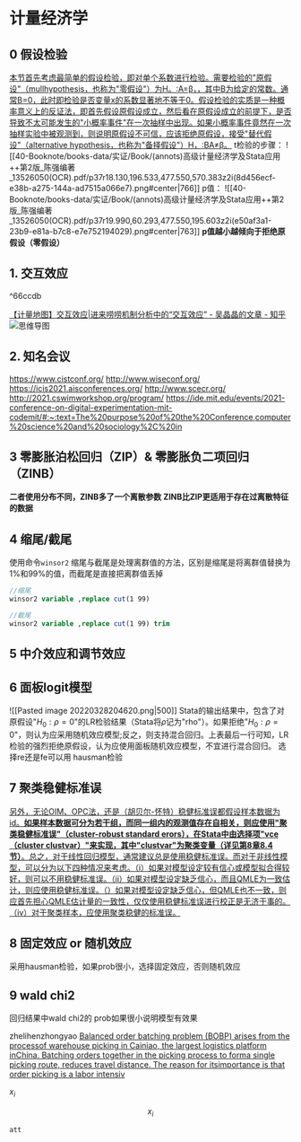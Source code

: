 # 计量经济学


## 0 假设检验 
[本节首先考虑最简单的假设检验，即对单个系数进行检验。需要检验的"原假设"（mullhypothesis，也称为"零假设"）为H。∶A=β，，其中B为给定的常数。通常B=0，此时即检验是否变量x的系数显著地不等于0。假设检验的实质是一种概率意义上的反证法，即首先假设原假设成立，然后看在原假设成立的前提下，是否导致不太可能发生的"小概率事件"在一次抽样中出现。如果小概率事件竟然在一次抽样实验中被观测到，则说明原假设不可信，应该拒绝原假设，接受"替代假设"（alternative hypothesis，也称为"备择假设"）H，∶BA≠β。](obsidian://booknote?type=annotation&book=%E5%AE%9E%E8%AF%81/Book/%E9%AB%98%E7%BA%A7%E8%AE%A1%E9%87%8F%E7%BB%8F%E6%B5%8E%E5%AD%A6%E5%8F%8AStata%E5%BA%94%E7%94%A8++%E7%AC%AC2%E7%89%88_%E9%99%88%E5%BC%BA%E7%BC%96%E8%91%97_13526050(OCR).pdf&id=5d2c1dcb-d5c7-71d1-629e-65e8bc316c40&page=35&rect=28,89.930,470.000,182.756)
t检验的步骤：
![[40-Booknote/books-data/实证/Book/(annots)高级计量经济学及Stata应用++第2版_陈强编著_13526050(OCR).pdf/p37r18.130,196.533,477.550,570.383z2i(8d456ecf-e38b-a275-144a-ad7515a066e7).png#center|766]]
p值：
![[40-Booknote/books-data/实证/Book/(annots)高级计量经济学及Stata应用++第2版_陈强编著_13526050(OCR).pdf/p37r19.990,60.293,477.550,195.603z2i(e50af3a1-23b9-e81a-b7c8-e7e752194029).png#center|763]]
**p值越小越倾向于拒绝原假设（零假设）**
## 1. 交互效应

^66ccdb

[【计量地图】交互效应|进来唠唠机制分析中的“交互效应” - 吴晶晶的文章 - 知乎 ](https://zhuanlan.zhihu.com/p/120310111)
![思维导图](https://gmc-1258067706.cos.ap-chengdu.myqcloud.com/20220219154623.png)



## 2. 知名会议
 https://www.cistconf.org/
http://www.wiseconf.org/
https://icis2021.aisconferences.org/
http://www.scecr.org/
http://2021.cswimworkshop.org/program/
https://ide.mit.edu/events/2021-conference-on-digital-experimentation-mit-codemit/#:~:text=The%20purpose%20of%20the%20Conference,computer%20science%20and%20sociology%2C%20in

## 3 零膨胀泊松回归（ZIP）& 零膨胀负二项回归（ZINB）
**二者使用分布不同，ZINB多了一个离散参数**
**ZINB比ZIP更适用于存在过离散特征的数据**


## 4 缩尾/截尾
使用命令`winsor2`
缩尾与截尾是处理离群值的方法，区别是缩尾是将离群值替换为1%和99%的值，而截尾是直接把离群值丢掉
```stata
//缩尾
winsor2 variable ,replace cut(1 99)
```
```stata
//截尾
winsor2 variable ,replace cut(1 99) trim
```


## 5 中介效应和调节效应

## 6 面板logit模型
![[Pasted image 20220328204620.png|500]]
Stata的输出结果中，包含了对原假设"$H_0: \rho =0$"的LR检验结果（Stata将$\rho$记为"rho"）。如果拒绝"$H_0: \rho =0$"，则认为应采用随机效应模型;反之，则支持混合回归。上表最后一行可知，LR 检验的强烈拒绝原假设，认为应使用面板随机效应模型，不宜进行混合回归。
选择re还是fe可以用 hausman检验

## 7 聚类稳健标准误
[另外，无论OIM、OPC法，还是（胡贝尔-怀特）稳健标准误都假设样本数据为id。**如果样本数据可分为若干组，而同一组内的观测值存在自相关，则应使用"聚类稳健标准误"（cluster-robust standard erors），在Stata中由选择项"vce（cluster clustvar）"来实现，其中"clustvar"为聚类变量（详见第8章8.4节）**。总之，对于线性回归模型，通常建议总是使用稳健标准误。而对于非线性模型，可以分为以下四种情况来考虑。（i）如果对模型设定较有信心或模型拟合得较好，则可以不用稳健标准误。（ii）如果对模型设定缺乏信心，而且QMLE为一致估计，则应使用稳健标准误。（）如果对模型设定缺乏信心，但QMLE也不一致，则应首先担心QMLE估计量的一致性，仅仅使用稳健标准误进行校正是无济于事的。（iv）对于聚类样本，应使用聚类稳健的标准误。](obsidian://booknote?type=annotation&book=%E5%AE%9E%E8%AF%81/Book/%E9%AB%98%E7%BA%A7%E8%AE%A1%E9%87%8F%E7%BB%8F%E6%B5%8E%E5%AD%A6%E5%8F%8AStata%E5%BA%94%E7%94%A8++%E7%AC%AC2%E7%89%88_%E9%99%88%E5%BC%BA%E7%BC%96%E8%91%97_13526050(OCR).pdf&id=2deebfe9-eb7b-61af-ea42-072ccb8a4082&page=94&rect=29,96.184,477.000,265.110)

## 8 固定效应 or 随机效应
采用hausman检验，如果prob很小，选择固定效应，否则随机效应

## 9 wald chi2
回归结果中wald chi2的 prob如果很小说明模型有效果


zhelihenzhongyao
[Balanced order batching problem (BOBP) arises from the processof warehouse picking in Cainiao, the largest logistics platform inChina. Batching orders together in the picking process to forma single picking route, reduces travel distance. The reason for itsimportance is that order picking is a labor intensiv](obsidian://booknote?type=annotation&book=null&id=4f78907c-9e5a-e9ac-c8cc-c2051bd8be3e&page=1&rect=53.798,566.228,294.047,619.894)


$x_i$

$$
x_i$$
```theory
att
```
